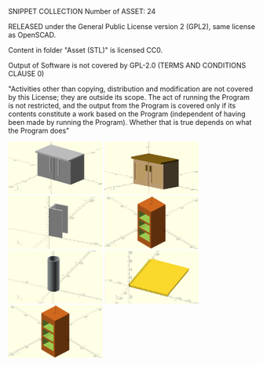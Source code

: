 SNIPPET COLLECTION 
Number of ASSET: 24

RELEASED under the General Public License version 2 (GPL2), same license as OpenSCAD.

Content in folder "Asset (STL)" is licensed CC0.

Output of Software is not covered by GPL-2.0 (TERMS AND CONDITIONS CLAUSE 0)

"Activities other than copying, distribution and modification are not covered by this License; they are outside its scope. The act of running the Program is not restricted, and the output from the Program is covered only if its contents constitute a work based on the Program (independent of having been made by running the Program). Whether that is true depends on what the Program does"

<p float="left">
<img title="a title" alt="Alt text" src="/Image/Base cabinet (Gray).png" width="192" height="108">
<img title="a title" alt="Alt text" src="/Image/Base cabinet (Wood).png" width="192" height="108">
<img title="a title" alt="Alt text" src="/Image/Beam_C.png" width="192" height="108">
<img title="a title" alt="Alt text" src="/Image/Bookshelf.png" width="192" height="108">
  
<img title="a title" alt="Alt text" src="/Image/Pipe.png" width="192" height="108">
<img title="a title" alt="Alt text" src="/Image/Notebook.png" width="192" height="108">
<img title="a title" alt="Alt text" src="/Image/Bookshelf.png" width="192" height="108">
</p>
